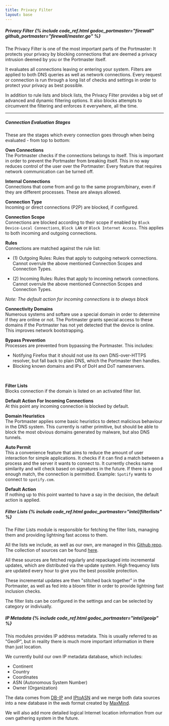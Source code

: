 ```yaml
---
title: Privacy Filter
layout: base
---
```


##### Privacy Filter {% include code_ref.html godoc_portmaster="firewall" github_portmaster="firewall/master.go" %}

The Privacy Filter is one of the most important parts of the Portmaster: It protects your privacy by blocking connections that are deemed a privacy intrusion deemed by you or the Portmaster itself.

It evaluates all connections leaving or entering your system. Filters are applied to both DNS queries as well as network connections. Every request or connection is run through a long list of checks and settings in order to protect your privacy as best possible.

In addition to rule lists and block lists, the Privacy Filter provides a big set of advanced and dynamic filtering options. It also blocks attempts to circumvent the filtering and enforces it everywhere, all the time.

---

##### Connection Evaluation Stages

These are the stages which every connection goes through when being evaluated - from top to bottom:

**Own Connections**  
The Portmaster checks if the connections belongs to itself. This is important in order to prevent the Portmaster from breaking itself. This in no way reduces control of the user over the Portmaster: Every feature that requires network communication can be turned off.

**Internal Connections**  
Connections that come from and go to the same program/binary, even if they are different processes. These are always allowed.

**Connection Type**  
Incoming or direct connections (P2P) are blocked, if configured.

**Connection Scope**  
Connections are blocked according to their scope if enabled by  `Block Device-Local Connections`, `Block LAN` or `Block Internet Access`. This applies to both incoming and outgoing connections.

**Rules**  
Connections are matched against the rule list:

- (1) Outgoing Rules: Rules that apply to outgoing network connections. Cannot overrule the above mentioned Connection Scopes and Connection Types.

- (2) Incoming Rules: Rules that apply to incoming network connections. Cannot overrule the above mentioned Connection Scopes and Connection Types.

_Note: The default action for incoming connections is to always block_

**Connectivity Domains**  
Numerous systems and softare use a special domain in order to determine if they are online or not. The Portmaster grants special access to these domains if the Portmaster has not yet detected that the device is online. This improves network bootstrapping.

**Bypass Prevention**  
Processes are prevented from bypassing the Portmaster. This includes:

- Notifying Firefox that it should not use its own DNS-over-HTTPS resolver, but fall back to plain DNS, which the Portmaster then handles.
- Blocking known domains and IPs of DoH and DoT nameservers.

<br/>

**Filter Lists**  
Blocks connection if the domain is listed on an activated filter list.

**Default Action For Incoming Connections**  
At this point any incoming connection is blocked by default.

**Domain Heuristics**  
The Portmaster applies some basic heuristics to detect malicious behaviour in the DNS system. This currently is rather primitive, but should be able to block the most obvious domains generated by malware, but also DNS tunnels.

**Auto Permit**  
This a convenience feature that aims to reduce the amount of user interaction for simple applications. It checks if it can find a match between a process and the server it wants to connect to. It currently checks name similarity and will check based on signatures in the future. If there is a good enough match, the connection is permitted. Example: `Spotify` wants to connect to `spotify.com`.

**Default Action**  
If nothing up to this point wanted to have a say in the decision, the default action is applied.

##### Filter Lists {% include code_ref.html godoc_portmaster="intel/filterlists" %}

The Filter Lists module is responsible for fetching the filter lists, managing them and providing lightning fast access to them.

All the lists we include, as well as our own, are managed in this [Github repo](https://github.com/safing/intel-data). The collection of sources can be found [here](https://github.com/safing/intel-data/blob/master/lists/sources.yml).

All these sources are fetched regularly and repackaged into incremental updates, which are distributed via the update system. High frequency lists are updated every hour to give you the best possible protection.

These incremental updates are then "stitched back together" in the Portmaster, as well as fed into a bloom filter in order to provide lightning fast inclusion checks.

The filter lists can be configured in the settings and can be selected by category or indiviually.

##### IP Metadata {% include code_ref.html godoc_portmaster="intel/geoip" %}

This modules provides IP address metadata. This is usually referred to as "GeoIP", but in reality there is much more important information in there than just location.

We currently build our own IP metadata database, which includes:
- Continent
- Country
- Coordinates
- ASN (Autonomous System Number)
- Owner (Organization)

The data comes from [DB-IP](https://db-ip.com/) and [IPtoASN](https://iptoasn.com/) and we merge both data sources into a new database in the `mmdb` format created by [MaxMind](https://www.maxmind.com/).

We will also add more detailed logical Internet location information from our own gathering system in the future.

